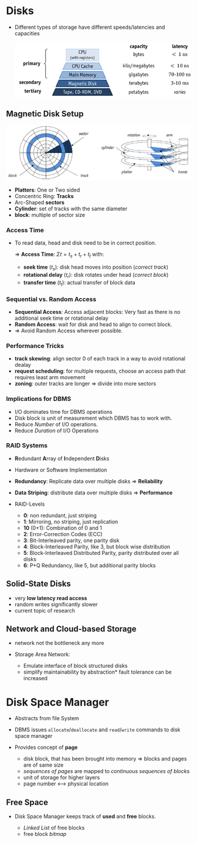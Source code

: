 # Disks

* Different types of storage have different speeds/latencies and capacities

    ![Speed of different Storage Types [@image:MemoryHierarchy]](images/MemoryHierarchy.png)

## Magnetic Disk Setup

![Setup of Magnetic Disks [@image:MagneticDisk]](images/MagneticDisk.png)

* **Platters**: One or Two sided
* Concentric Ring: **Tracks**
* Arc-Shaped **sectors**
* **Cylinder**: set of tracks with the same diameter
* **block**: multiple of sector size

### Access Time

* To read data, head and disk need to be in correct position.

    => **Access Time**: $\Sigma t = t_s + t_r + t_t$ with:
    
    * **seek time** ($t_s$): disk head moves into position (_correct track_)
    * **rotational delay** ($t_r$): disk rotates under head (_correct block_)
    * **transfer time** ($t_t$): actual transfer of block data

### Sequential vs. Random Access

* **Sequential Access**: Access adjacent blocks: Very fast as there is no additional seek time or rotational delay
* **Random Access**: wait for disk and head to align to correct block.
* => Avoid Random Access wherever possible.

### Performance Tricks

* **track skewing**: align sector 0 of each track in a way to avoid rotational dealay
* **request scheduling**: for multiple requests, choose an access path that requires least arm movement
* **zoning**: outer tracks are longer => divide into more sectors

### Implications for DBMS

* I/O dominates time for DBMS operations
* Disk block is unit of measurement which DBMS has to work with.
* Reduce _Number_ of I/O operations.
* Reduce _Duration_ of I/O Operations

### RAID Systems

* **R**edundant **A**rray of **I**ndependent **D**isks
* Hardware or Software Implementation
* **Redundancy**: Replicate data over multiple disks => **Reliability**
* **Data Striping**: distribute data over multiple disks => **Performance**
* RAID-Levels

    * **0**: non redundant, just striping
    * **1**: Mirroring, no striping, just replication
    * **10** (0+1): Combination of 0 and 1
    * **2**: Error-Correction Codes (ECC)
    * **3**: Bit-Interleaved parity, one parity disk
    * **4**: Block-Interleaved Parity, like 3, but block wise distribution
    * **5**: Block-Interleaved Distributed Parity, parity distributed over all disks
    * **6**: P+Q Redundancy, like 5, but additional parity blocks

## Solid-State Disks

* very **low latency read access**
* random writes significantly slower
* current topic of research

## Network and Cloud-based Storage

* network not the bottleneck any more
* Storage Area Network:

    * Emulate interface of block structured disks
    * simplify maintainability by abstraction* fault tolerance can be increased

# Disk Space Manager

* Abstracts from file System
* DBMS issues ```allocate```/```deallocate``` and ```read```/```write``` commands to disk space manager
* Provides concept of **page**

    * disk block, that has been brought into memory => blocks and pages are of same size
    * _sequences of pages_ are mapped to _continuous sequences of blocks_
    * unit of storage for higher layers
    * page number <--> physical location

## Free Space

* Disk Space Manager keeps track of **used** and **free** blocks.

    * _Linked List_ of free blocks
    * free block _bitmap_
